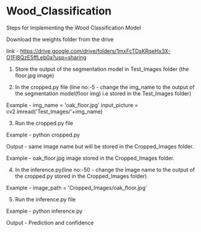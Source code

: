 # Wood_Classification

Steps for Implementing the Wood Classification Model

Download the weights folder from the drive

link - https://drive.google.com/drive/folders/1mxFcTDsKRqeHx3X-O1FI8QzE5ffLeb0a?usp=sharing

1. Store the output of the segmentation model in Test_Images folder (the floor.jpg image)

2. In the cropped.py file (line no:-5 - change the img_name to the output of the segmentation model(floor img) i.e stored in the Test_Images folder)

Example - img_name = 'oak_floor.jpg' 
          input_picture = cv2.imread('Test_Images/'+img_name)

3. Run the cropped.py file

Example - python cropped.py

Output - same image name but will be stored in the Cropped_Images folder.

Example - oak_floor.jpg image stored in the Cropped_Images folder.


4. In the inference.py(line no:-50 - change the image name to the output of the cropped.py stored in the Cropped_Images folder)

Example - image_path = 'Cropped_Images/oak_floor.jpg'

5. Run the inference.py file

Example - python inference.py

Output - Prediction and confidence
